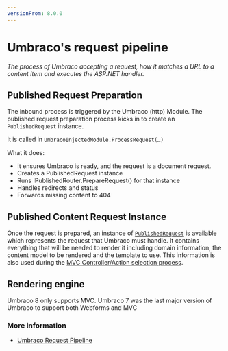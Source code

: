 ```yaml
---
versionFrom: 8.0.0
---
```


# Umbraco's request pipeline

_The process of Umbraco accepting a request, how it matches a URL to a content item and executes the ASP.NET handler._

## Published Request Preparation

The inbound process is triggered by the Umbraco (http) Module.
The published request preparation process kicks in to create an `PublishedRequest` instance.

It is called in `UmbracoInjectedModule.ProcessRequest(…)`

What it does:

* It ensures Umbraco is ready, and the request is a document request.
* Creates a PublishedRequest instance
* Runs IPublishedRouter.PrepareRequest() for that instance
* Handles redirects and status
* Forwards missing content to 404

## Published Content Request Instance

Once the request is prepared, an instance of [`PublishedRequest`](/apidocs/v8/csharp/api/Umbraco.Web.Routing.PublishedRequest.html) is available which represents the request that Umbraco must handle.
It contains everything that will be needed to render it including domain information, the content model to be rendered and the template to use.
This information is also used during the [MVC Controller/Action selection process](../Controller-Selection/).

## Rendering engine

Umbraco 8 only supports MVC.
Umbraco 7 was the last major version of Umbraco to support both Webforms and MVC
	
### More information
- [Umbraco Request Pipeline](../../../Reference/Routing/Request-Pipeline/)
